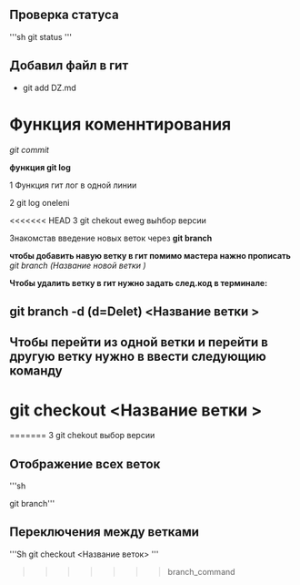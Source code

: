 ## Проверка статуса 
'''sh
git status 
'''
## Добавил файл в гит 

* git add DZ.md

# Функция коменнтирования 

*git commit*

**функция git log**

1 Функция гит лог в одной линии 

2 git log oneleni 

<<<<<<< HEAD
3 git chekout  eweg выhбор версии 

Знакомстав введение новых  веток через __git branch__

**чтобы добавить навую ветку в гит помимо мастера нажно прописать** _git branch (Название новой ветки )_

__Чтобы удалить ветку в гит нужно задать след.код в терминале:__ 

## git branch -d (d=Delet) <Название ветки >

## Чтобы перейти из одной ветки и перейти в другую ветку нужно в ввести следующию команду 

# git checkout <Название ветки >
=======
3 git chekout  выбор версии 

## Отображение всех веток

'''sh

git branch'''

## Переключения между ветками 
'''Sh
git checkout <Название веток>
'''


>>>>>>> branch_command



